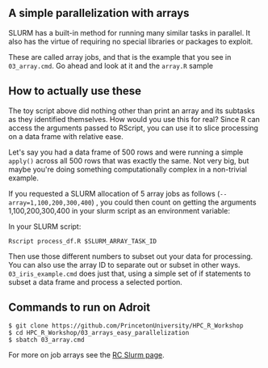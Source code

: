 ## A simple parallelization with arrays

SLURM has a built-in method for running many similar tasks in parallel.
It also has the virtue of requiring no special libraries or packages
to exploit.

These are called array jobs, and that is the example that you see in `03_array.cmd`.
Go ahead and look at it and the `array.R` sample

## How to actually use these

The toy script above did nothing other than print an array and its subtasks as 
they identified themselves. How would you use this for real? Since R can access
the arguments passed to RScript, you can use it to slice processing on a data frame
with relative ease.

Let's say you had a data frame of 500 rows and were running a simple `apply()` across
all 500 rows that was exactly the same. Not very big, but maybe you're doing something
computationally complex in a non-trivial example.

If you requested a SLURM allocation of 5 array jobs as follows (`--array=1,100,200,300,400`)
, you could then count on getting the
arguments 1,100,200,300,400 in your slurm script as an environment variable:

In your SLURM script:

```shell
Rscript process_df.R $SLURM_ARRAY_TASK_ID
```
Then use those different numbers to subset out your data for processing.
You can also use the array ID to separate out or subset in other ways. `03_iris_example.cmd` does just that,
using a simple set of if statements to subset a data frame and process a selected portion.

## Commands to run on Adroit

```
$ git clone https://github.com/PrincetonUniversity/HPC_R_Workshop
$ cd HPC_R_Workshop/03_arrays_easy_parallelization
$ sbatch 03_array.cmd
```

For more on job arrays see the [RC Slurm page](https://researchcomputing.princeton.edu/support/knowledge-base/slurm#arrays).
